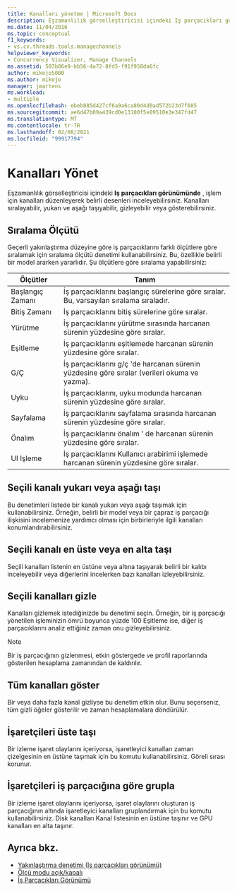 ```yaml
---
title: Kanalları yönetme | Microsoft Docs
description: Eşzamanlılık görselleştiricisi içindeki Iş parçacıkları görünümündeki belirli desenleri incelemenize yardımcı olması için, işlem için kanalları nasıl düzenleyebileceğinizi öğrenin.
ms.date: 11/04/2016
ms.topic: conceptual
f1_keywords:
- vs.cv.threads.tools.managechannels
helpviewer_keywords:
- Concurrency Visualizer, Manage Channels
ms.assetid: 507b06e9-bb56-4a72-8fd5-f91f958da6fc
author: mikejo5000
ms.author: mikejo
manager: jmartens
ms.workload:
- multiple
ms.openlocfilehash: ebeb885d427cf6a9a6ca80d4d0ad572b23d7f685
ms.sourcegitcommit: ae6d47b09a439cd0e13180f5e89510e3e347fd47
ms.translationtype: MT
ms.contentlocale: tr-TR
ms.lasthandoff: 02/08/2021
ms.locfileid: "99917794"
---
```

# <a name="manage-channels"></a>Kanalları Yönet
Eşzamanlılık görselleştiricisi içindeki **Iş parçacıkları görünümünde** , işlem için kanalları düzenleyerek belirli desenleri inceleyebilirsiniz. Kanalları sıralayabilir, yukarı ve aşağı taşıyabilir, gizleyebilir veya gösterebilirsiniz.

## <a name="sort-by"></a>Sıralama Ölçütü
 Geçerli yakınlaştırma düzeyine göre iş parçacıklarını farklı ölçütlere göre sıralamak için sıralama ölçütü denetimi kullanabilirsiniz. Bu, özellikle belirli bir model ararken yararlıdır. Şu ölçütlere göre sıralama yapabilirsiniz:

|Ölçütler|Tanım|
|--------------|----------------|
|Başlangıç Zamanı|İş parçacıklarını başlangıç sürelerine göre sıralar. Bu, varsayılan sıralama sıraladır.|
|Bitiş Zamanı|İş parçacıklarını bitiş sürelerine göre sıralar.|
|Yürütme|İş parçacıklarını yürütme sırasında harcanan sürenin yüzdesine göre sıralar.|
|Eşitleme|İş parçacıklarını eşitlemede harcanan sürenin yüzdesine göre sıralar.|
|G/Ç|İş parçacıklarını g/ç 'de harcanan sürenin yüzdesine göre sıralar (verileri okuma ve yazma).|
|Uyku|İş parçacıklarını, uyku modunda harcanan sürenin yüzdesine göre sıralar.|
|Sayfalama|İş parçacıklarını sayfalama sırasında harcanan sürenin yüzdesine göre sıralar.|
|Önalım|İş parçacıklarını önalım ' de harcanan sürenin yüzdesine göre sıralar.|
|UI Işleme|İş parçacıklarını Kullanıcı arabirimi işlemede harcanan sürenin yüzdesine göre sıralar.|

## <a name="move-selected-channel-up-or-down"></a>Seçili kanalı yukarı veya aşağı taşı
 Bu denetimleri listede bir kanalı yukarı veya aşağı taşımak için kullanabilirsiniz. Örneğin, belirli bir model veya bir çapraz iş parçacığı ilişkisini incelemenize yardımcı olması için birbirleriyle ilgili kanalları konumlandırabilirsiniz.

## <a name="move-selected-channel-to-top-or-bottom"></a>Seçili kanalı en üste veya en alta taşı
 Seçili kanalları listenin en üstüne veya altına taşıyarak belirli bir kalıbı inceleyebilir veya diğerlerini incelerken bazı kanalları izleyebilirsiniz.

## <a name="hide-selected-channels"></a>Seçili kanalları gizle
 Kanalları gizlemek istediğinizde bu denetimi seçin. Örneğin, bir iş parçacığı yönetilen işleminizin ömrü boyunca yüzde 100 Eşitleme ise, diğer iş parçacıklarını analiz ettiğiniz zaman onu gizleyebilirsiniz.

> [!NOTE]
> Bir iş parçacığının gizlenmesi, etkin göstergede ve profil raporlarında gösterilen hesaplama zamanından de kaldırılır.

## <a name="show-all-channels"></a>Tüm kanalları göster
 Bir veya daha fazla kanal gizliyse bu denetim etkin olur. Bunu seçerseniz, tüm gizli öğeler gösterilir ve zaman hesaplamalara döndürülür.

## <a name="move-markers-to-top"></a>İşaretçileri üste taşı
 Bir izleme işaret olaylarını içeriyorsa, işaretleyici kanalları zaman çizelgesinin en üstüne taşımak için bu komutu kullanabilirsiniz. Göreli sırası korunur.

## <a name="group-markers-by-thread"></a>İşaretçileri iş parçacığına göre grupla
 Bir izleme işaret olaylarını içeriyorsa, işaret olaylarını oluşturan iş parçacığının altında işaretleyici kanalları gruplandırmak için bu komutu kullanabilirsiniz.  Disk kanalları Kanal listesinin en üstüne taşınır ve GPU kanalları en alta taşınır.

## <a name="see-also"></a>Ayrıca bkz.
- [Yakınlaştırma denetimi (Iş parçacıkları görünümü)](../profiling/zoom-control-threads-view.md)
- [Ölçü modu açık/kapalı](../profiling/measure-mode-on-off.md)
- [İş Parçacıkları Görünümü](../profiling/threads-view-parallel-performance.md)